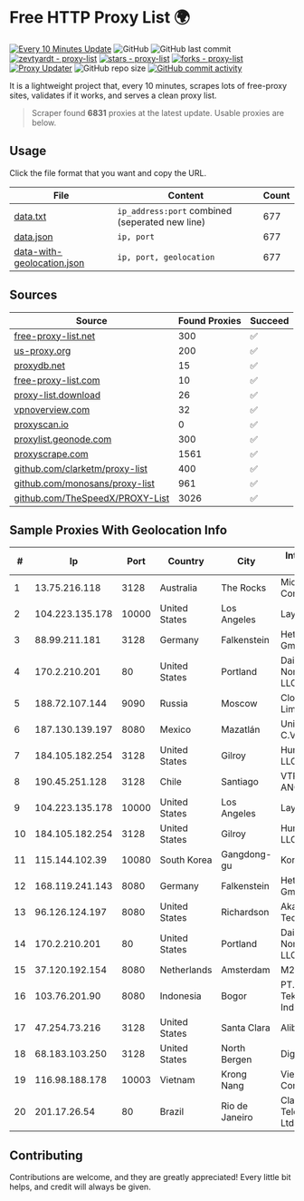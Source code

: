 
# Free HTTP Proxy List 🌍

[![Every 10 Minutes Update](https://github.com/mertguvencli/http-proxy-list/actions/workflows/main.yml/badge.svg?branch=main)](https://github.com/mertguvencli/http-proxy-list/actions/workflows/main.yml)
![GitHub](https://img.shields.io/github/license/mertguvencli/http-proxy-list)
![GitHub last commit](https://img.shields.io/github/last-commit/mertguvencli/http-proxy-list)
[![zevtyardt - proxy-list](https://img.shields.io/static/v1?label=zevtyardt&message=proxy-list&color=blue&logo=github)](https://github.com/zevtyardt/proxy-list "Go to GitHub repo")
[![stars - proxy-list](https://img.shields.io/github/stars/zevtyardt/proxy-list?style=social)](https://github.com/zevtyardt/proxy-list)
[![forks - proxy-list](https://img.shields.io/github/forks/zevtyardt/proxy-list?style=social)](https://github.com/zevtyardt/proxy-list)
[![Proxy Updater](https://github.com/zevtyardt/proxy-list/workflows/Proxy%20Updater/badge.svg)](https://github.com/zevtyardt/proxy-list/actions?query=workflow:"Proxy+Updater")
![GitHub repo size](https://img.shields.io/github/repo-size/zevtyardt/proxy-list)
[![GitHub commit activity](https://img.shields.io/github/commit-activity/m/zevtyardt/proxy-list?logo=commits)](https://github.com/zevtyardt/proxy-list/commits/main)

It is a lightweight project that, every 10 minutes, scrapes lots of free-proxy sites, validates if it works, and serves a clean proxy list.

> Scraper found **6831** proxies at the latest update. Usable proxies are below.

## Usage

Click the file format that you want and copy the URL.

|File|Content|Count|
|----|-------|-----|
|[data.txt](https://raw.githubusercontent.com/mertguvencli/http-proxy-list/main/proxy-list/data.txt)|`ip_address:port` combined (seperated new line)|677|
|[data.json](https://raw.githubusercontent.com/mertguvencli/http-proxy-list/main/proxy-list/data.json)|`ip, port`|677|
|[data-with-geolocation.json](https://raw.githubusercontent.com/mertguvencli/http-proxy-list/main/proxy-list/data-with-geolocation.json)|`ip, port, geolocation`|677|

## Sources

|Source|Found Proxies|Succeed|
|------|-------------|-------|
|[free-proxy-list.net](https://free-proxy-list.net)|300|✅|
|[us-proxy.org](https://www.us-proxy.org)|200|✅|
|[proxydb.net](http://proxydb.net)|15|✅|
|[free-proxy-list.com](https://free-proxy-list.com/?page=&port=&type%5B%5D=http&type%5B%5D=https&up_time=0&search=Search)|10|✅|
|[proxy-list.download](https://www.proxy-list.download/HTTP)|26|✅|
|[vpnoverview.com](https://vpnoverview.com/privacy/anonymous-browsing/free-proxy-servers)|32|✅|
|[proxyscan.io](https://www.proxyscan.io)|0|✅|
|[proxylist.geonode.com](https://proxylist.geonode.com/api/proxy-list?limit=300&page=1&sort_by=lastChecked&sort_type=desc&protocols=http,https)|300|✅|
|[proxyscrape.com](https://api.proxyscrape.com/v2/?request=displayproxies&protocol=http&timeout=10000&country=all&ssl=all&anonymity=all)|1561|✅|
|[github.com/clarketm/proxy-list](https://raw.githubusercontent.com/clarketm/proxy-list/master/proxy-list-raw.txt)|400|✅|
|[github.com/monosans/proxy-list](https://raw.githubusercontent.com/monosans/proxy-list/main/proxies/http.txt)|961|✅|
|[github.com/TheSpeedX/PROXY-List](https://raw.githubusercontent.com/TheSpeedX/PROXY-List/master/http.txt)|3026|✅|


## Sample Proxies With Geolocation Info

|#|Ip|Port|Country|City|Internet Service Provider|
|-|--|----|-------|----|-------------------------|
|1|13.75.216.118|3128|Australia|The Rocks|Microsoft Corporation|
|2|104.223.135.178|10000|United States|Los Angeles|LayerHost|
|3|88.99.211.181|3128|Germany|Falkenstein|Hetzner Online GmbH|
|4|170.2.210.201|80|United States|Portland|Daimler Trucks of North America LLC|
|5|188.72.107.144|9090|Russia|Moscow|Cloud technology Limited (Ltd.)|
|6|187.130.139.197|8080|Mexico|Mazatlán|Uninet S.A. de C.V.|
|7|184.105.182.254|3128|United States|Gilroy|Hurricane Electric LLC|
|8|190.45.251.128|3128|Chile|Santiago|VTR BANDA ANCHA S.A.|
|9|104.223.135.178|10000|United States|Los Angeles|LayerHost|
|10|184.105.182.254|3128|United States|Gilroy|Hurricane Electric LLC|
|11|115.144.102.39|10080|South Korea|Gangdong-gu|Korea Telecom|
|12|168.119.241.143|8080|Germany|Falkenstein|Hetzner Online GmbH|
|13|96.126.124.197|8080|United States|Richardson|Akamai Technologies, Inc.|
|14|170.2.210.201|80|United States|Portland|Daimler Trucks of North America LLC|
|15|37.120.192.154|8080|Netherlands|Amsterdam|M247 Europe SRL|
|16|103.76.201.90|8080|Indonesia|Bogor|PT. Arjuna Global Teknologi Indonesia|
|17|47.254.73.216|3128|United States|Santa Clara|Alibaba.com LLC|
|18|68.183.103.250|3128|United States|North Bergen|DigitalOcean, LLC|
|19|116.98.188.178|10003|Vietnam|Krong Nang|Viettel Corporation|
|20|201.17.26.54|80|Brazil|Rio de Janeiro|Claro NXT Telecomunicacoes Ltda|



## Contributing

Contributions are welcome, and they are greatly appreciated! Every
little bit helps, and credit will always be given.

